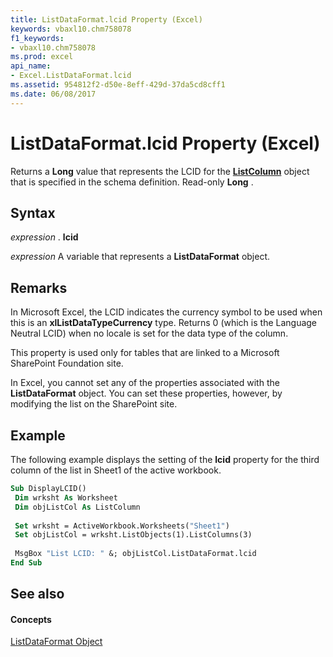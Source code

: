 ```yaml
---
title: ListDataFormat.lcid Property (Excel)
keywords: vbaxl10.chm758078
f1_keywords:
- vbaxl10.chm758078
ms.prod: excel
api_name:
- Excel.ListDataFormat.lcid
ms.assetid: 954812f2-d50e-8eff-429d-37da5cd8cff1
ms.date: 06/08/2017
---
```



# ListDataFormat.lcid Property (Excel)

Returns a **Long** value that represents the LCID for the **[ListColumn](listcolumn-object-excel.md)** object that is specified in the schema definition. Read-only **Long** .


## Syntax

 _expression_ . **lcid**

 _expression_ A variable that represents a **ListDataFormat** object.


## Remarks

In Microsoft Excel, the LCID indicates the currency symbol to be used when this is an **xlListDataTypeCurrency** type. Returns 0 (which is the Language Neutral LCID) when no locale is set for the data type of the column.

This property is used only for tables that are linked to a Microsoft SharePoint Foundation site.

In Excel, you cannot set any of the properties associated with the **ListDataFormat** object. You can set these properties, however, by modifying the list on the SharePoint site.


## Example

The following example displays the setting of the **lcid** property for the third column of the list in Sheet1 of the active workbook.


```vb
Sub DisplayLCID() 
 Dim wrksht As Worksheet 
 Dim objListCol As ListColumn 
 
 Set wrksht = ActiveWorkbook.Worksheets("Sheet1") 
 Set objListCol = wrksht.ListObjects(1).ListColumns(3) 
 
 MsgBox "List LCID: " &; objListCol.ListDataFormat.lcid 
End Sub
```


## See also


#### Concepts


[ListDataFormat Object](listdataformat-object-excel.md)

